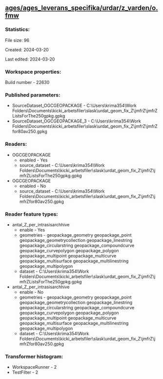 ﻿## [ages/ages_leverans_specifika/urdar/z_varden/o.fmw](https://github.com/kicki58/kix_working_dir/blob/master/ages/ages_leverans_specifika/urdar/z_varden/o.fmw)

### Statistics:
File size: 96

Created: 2024-03-20

Last edited: 2024-03-20


### Workspace properties:
Build number    - 22630

### Published parameters:
*  SourceDataset_OGCGEOPACKAGE    -   C:\Users\krima354\Work Folders\Documents\kicki_arbetsfiler\slask\urdat_geom_fix_Z\jmfrZ\jmfrZListsForThe250gpkg.gpkg
*  SourceDataset_OGCGEOPACKAGE_3    -   C:\Users\krima354\Work Folders\Documents\kicki_arbetsfiler\slask\urdat_geom_fix_Z\jmfrZ\jmfrZfor80av250.gpkg

### Readers:
*  OGCGEOPACKAGE
    * enabled    -  Yes
    * source_dataset    -   C:\Users\krima354\Work Folders\Documents\kicki_arbetsfiler\slask\urdat_geom_fix_Z\jmfrZ\jmfrZListsForThe250gpkg.gpkg
*  OGCGEOPACKAGE
    * enabled    -  No
    * source_dataset    -   C:\Users\krima354\Work Folders\Documents\kicki_arbetsfiler\slask\urdat_geom_fix_Z\jmfrZ\jmfrZfor80av250.gpkg

### Reader feature types:
*  antal_Z_per_intrasisarchhive
    * enable - Yes
    * geometries - geopackage_geometry geopackage_point geopackage_geometrycollection geopackage_linestring geopackage_circularstring geopackage_compoundcurve geopackage_curvepolygon geopackage_polygon geopackage_multipoint geopackage_multicurve geopackage_multisurface geopackage_multilinestring geopackage_multipolygon
    * dataset - C:\Users\krima354\Work Folders\Documents\kicki_arbetsfiler\slask\urdat_geom_fix_Z\jmfrZ\jmfrZListsForThe250gpkg.gpkg
*  antal_Z_per_intrasisarchhive
    * enable - No
    * geometries - geopackage_geometry geopackage_point geopackage_geometrycollection geopackage_linestring geopackage_circularstring geopackage_compoundcurve geopackage_curvepolygon geopackage_polygon geopackage_multipoint geopackage_multicurve geopackage_multisurface geopackage_multilinestring geopackage_multipolygon
    * dataset - C:\Users\krima354\Work Folders\Documents\kicki_arbetsfiler\slask\urdat_geom_fix_Z\jmfrZ\jmfrZfor80av250.gpkg




### Transformer histogram:
*  WorkspaceRunner    -   2
*  TestFilter    -   2

